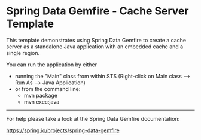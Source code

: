 Spring Data Gemfire - Cache Server Template
================================================================================

This template demonstrates using Spring Data Gemfire to create a cache server as a standalone Java application with an embedded cache and a single region.

You can run the application by either

* running the "Main" class from within STS (Right-click on Main class --> Run As --> Java Application)
* or from the command line:
    - mvn package
    - mvn exec:java

--------------------------------------------------------------------------------

For help please take a look at the Spring Data Gemfire documentation:

https://spring.io/projects/spring-data-gemfire

